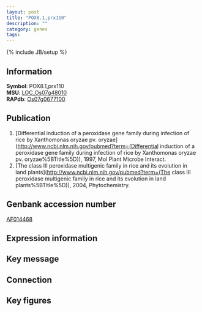 ```yaml
---
layout: post
title: "POX8.1,prx110"
description: ""
category: genes
tags: 
---
```

{% include JB/setup %}

## Information
__Symbol__: POX8.1,prx110  
__MSU__: [LOC_Os07g48010](http://rice.plantbiology.msu.edu/cgi-bin/ORF_infopage.cgi?orf=LOC_Os07g48010)  
__RAPdb__: [Os07g0677100](http://rapdb.dna.affrc.go.jp/viewer/gbrowse_details/irgsp1?name=Os07g0677100)  

## Publication
1. [Differential induction of a peroxidase gene family during infection of rice by Xanthomonas oryzae pv. oryzae](http://www.ncbi.nlm.nih.gov/pubmed?term=(Differential induction of a peroxidase gene family during infection of rice by Xanthomonas oryzae pv. oryzae%5BTitle%5D)), 1997, Mol Plant Microbe Interact.
2. [The class III peroxidase multigenic family in rice and its evolution in land plants](http://www.ncbi.nlm.nih.gov/pubmed?term=(The class III peroxidase multigenic family in rice and its evolution in land plants%5BTitle%5D)), 2004, Phytochemistry.

## Genbank accession number
[AF014468](http://www.ncbi.nlm.nih.gov/nuccore/AF014468)

## Expression information

## Key message

## Connection

## Key figures


